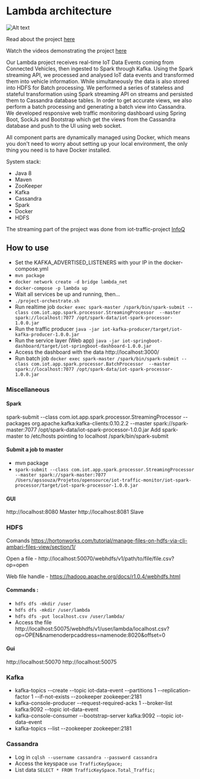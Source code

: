 # Lambda architecture

![Alt text](diagram.png?raw=true "Lambda architecture")

Read about the project [here](https://medium.com/@alexsandrosouza/lambda-architecture-how-to-build-a-big-data-pipeline-part-1-8b56075e83fe)

Watch the videos demonstrating the project <a href="https://medium.com/@alexsandrosouza/lambda-architecture-how-to-build-a-big-data-pipeline-part-2-screencast-57e8da36b86" target="_blank">here</a>

Our Lambda project receives real-time IoT Data Events coming from Connected Vehicles, 
then ingested to Spark through Kafka. Using the Spark streaming API, we processed and analysed 
IoT data events and transformed them into vehicle information.
While simultaneously the data is also stored into HDFS for Batch processing. 
We performed a series of stateless and stateful transformation using Spark streaming API on 
streams and persisted them to Cassandra database tables. In order to get accurate views, 
we also perform a batch processing and generating a batch view into Cassandra.
We developed responsive web traffic monitoring dashboard using Spring Boot, 
SockJs and Bootstrap which get the views from the Cassandra database and push to the UI using web socket.


All component parts are dynamically managed using Docker, which means you don't need to worry 
about setting up your local environment, the only thing you need is to have Docker installed.

System stack:
- Java 8
- Maven
- ZooKeeper
- Kafka
- Cassandra
- Spark
- Docker
- HDFS


The streaming part of the project was done from iot-traffic-project [InfoQ](https://www.infoq.com/articles/traffic-data-monitoring-iot-kafka-and-spark-streaming)

## How to use
*  Set the KAFKA_ADVERTISED_LISTENERS with your IP in the docker-compose.yml
* `mvn package`
* `docker network create -d bridge lambda_net`
* `docker-compose -p lambda up`
*  Wait all services be up and running, then...
* `./project-orchestrate.sh`
* Run realtime job `docker exec spark-master /spark/bin/spark-submit --class com.iot.app.spark.processor.StreamingProcessor  --master spark://localhost:7077 /opt/spark-data/iot-spark-processor-1.0.0.jar`
* Run the traffic producer `java -jar iot-kafka-producer/target/iot-kafka-producer-1.0.0.jar`
* Run the service layer (Web app) `java -jar iot-springboot-dashboard/target/iot-springboot-dashboard-1.0.0.jar` 
* Access the dashboard with the data http://localhost:3000/
* Run batch job `docker exec spark-master /spark/bin/spark-submit --class com.iot.app.spark.processor.BatchProcessor  --master spark://localhost:7077 /opt/spark-data/iot-spark-processor-1.0.0.jar`

### Miscellaneous

#### Spark
spark-submit --class com.iot.app.spark.processor.StreamingProcessor --packages org.apache.kafka:kafka-clients:0.10.2.2 --master spark://spark-master:7077 /opt/spark-data/iot-spark-processor-1.0.0.jar
Add spark-master to /etc/hosts pointing to localhost
/spark/bin/spark-submit 

#### Submit a job to master
- mvn package
- `spark-submit --class com.iot.app.spark.processor.StreamingProcessor --master spark://spark-master:7077 /Users/apssouza/Projetos/opensource/iot-traffic-monitor/iot-spark-processor/target/iot-spark-processor-1.0.0.jar`


#### GUI
http://localhost:8080 Master
http://localhost:8081 Slave


### HDFS

Comands https://hortonworks.com/tutorial/manage-files-on-hdfs-via-cli-ambari-files-view/section/1/

Open a file - http://localhost:50070/webhdfs/v1/path/to/file/file.csv?op=open

Web file handle - https://hadoop.apache.org/docs/r1.0.4/webhdfs.html

#### Commands :
* `hdfs dfs -mkdir /user`
* `hdfs dfs -mkdir /user/lambda`
* `hdfs dfs -put localhost.csv /user/lambda/`
* Access the file http://localhost:50075/webhdfs/v1/user/lambda/localhost.csv?op=OPEN&namenoderpcaddress=namenode:8020&offset=0

#### Gui
http://localhost:50070
http://localhost:50075


### Kafka
* kafka-topics --create --topic iot-data-event --partitions 1 --replication-factor 1 --if-not-exists --zookeeper zookeeper:2181
* kafka-console-producer --request-required-acks 1 --broker-list kafka:9092 --topic iot-data-event
* kafka-console-consumer --bootstrap-server kafka:9092 --topic iot-data-event
* kafka-topics --list --zookeeper zookeeper:2181


### Cassandra
- Log in `cqlsh --username cassandra --password cassandra`
- Access the keyspace `use TrafficKeySpace;`
- List data `SELECT * FROM TrafficKeySpace.Total_Traffic;`
